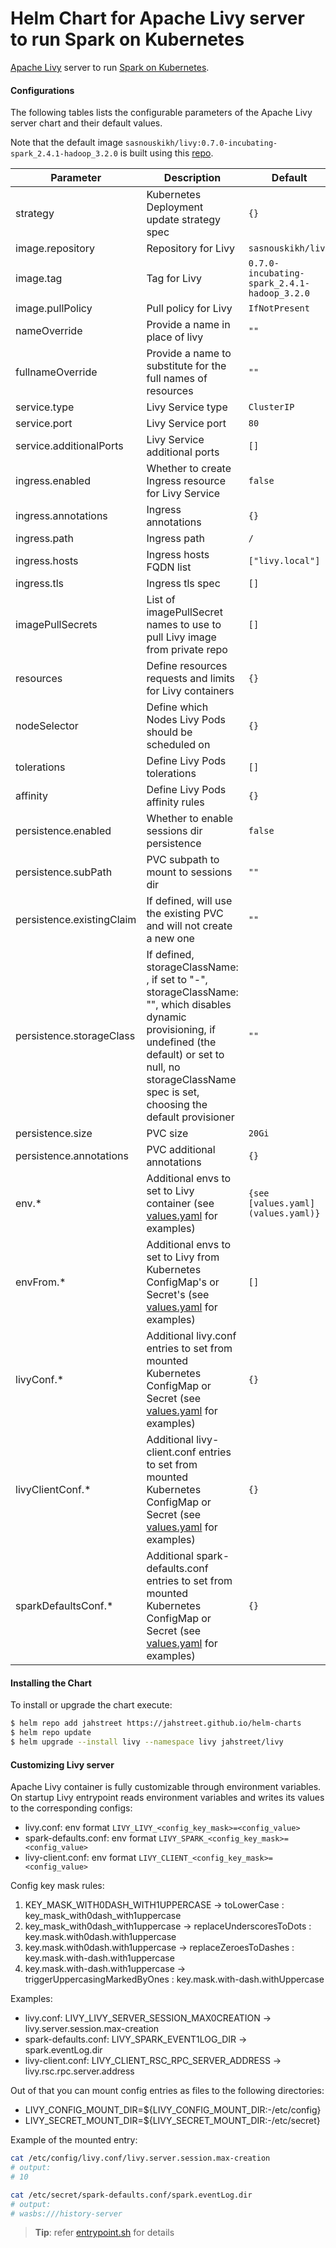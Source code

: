 # Helm Chart for Apache Livy server to run Spark on Kubernetes

[Apache Livy](https://livy.incubator.apache.org/) server to run  [Spark on Kubernetes](https://spark.apache.org/docs/latest/running-on-kubernetes.html).

#### Configurations

The following tables lists the configurable parameters of the Apache Livy server chart and their default values.

Note that the default image `sasnouskikh/livy:0.7.0-incubating-spark_2.4.1-hadoop_3.2.0` is built using this [repo](https://github.com/jahstreet/spark-on-kubernetes-docker/tree/master/livy).

| Parameter                            | Description                                                      |Default                                                                                                                         |
| ------------------------------------ |----------------------------------------------------------------- | ------------------------------------------------------------------------------------------------------------------------------ |
| strategy | Kubernetes Deployment update strategy spec | `{}` |
| image.repository | Repository for Livy | `sasnouskikh/livy` |
| image.tag | Tag for Livy | `0.7.0-incubating-spark_2.4.1-hadoop_3.2.0` |
| image.pullPolicy | Pull policy for Livy | `IfNotPresent` |
| nameOverride | Provide a name in place of livy | `""` |
| fullnameOverride | Provide a name to substitute for the full names of resources | `""` |
| service.type | Livy Service type | `ClusterIP` |
| service.port | Livy Service port | `80` |
| service.additionalPorts | Livy Service additional ports | `[]` |
| ingress.enabled | Whether to create Ingress resource for Livy Service | `false` |
| ingress.annotations | Ingress annotations | `{}` |
| ingress.path | Ingress path | `/` |
| ingress.hosts | Ingress hosts FQDN list | `["livy.local"]` |
| ingress.tls | Ingress tls spec | `[]` |
| imagePullSecrets | List of imagePullSecret names to use to pull Livy image from private repo | `[]` |
| resources | Define resources requests and limits for Livy containers | `{}` |
| nodeSelector | Define which Nodes Livy Pods should be scheduled on | `{}` |
| tolerations | Define Livy Pods tolerations | `[]` |
| affinity | Define Livy Pods affinity rules | `{}` |
| persistence.enabled | Whether to enable sessions dir persistence | `false` |
| persistence.subPath | PVC subpath to mount to sessions dir | `""` |
| persistence.existingClaim | If defined, will use the existing PVC and will not create a new one | `""` |
| persistence.storageClass | If defined, storageClassName: <storageClass>, if set to "-", storageClassName: "", which disables dynamic provisioning, if undefined (the default) or set to null, no storageClassName spec is set, choosing the default provisioner | `""` |
| persistence.size | PVC size | `20Gi` |
| persistence.annotations | PVC additional annotations | `{}` |
| env.* | Additional envs to set to Livy container (see [values.yaml](values.yaml) for examples) | `{see [values.yaml](values.yaml)}` |
| envFrom.* | Additional envs to set to Livy from Kubernetes ConfigMap's or Secret's (see [values.yaml](values.yaml) for examples) | `[]` |
| livyConf.* | Additional livy.conf entries to set from mounted Kubernetes ConfigMap or Secret (see [values.yaml](values.yaml) for examples) | `{}` |
| livyClientConf.* | Additional livy-client.conf entries to set from mounted Kubernetes ConfigMap or Secret (see [values.yaml](values.yaml) for examples) | `{}` |
| sparkDefaultsConf.* | Additional spark-defaults.conf entries to set from mounted Kubernetes ConfigMap or Secret (see [values.yaml](values.yaml) for examples) | `{}` |

#### Installing the Chart

To install or upgrade the chart execute:
```bash
$ helm repo add jahstreet https://jahstreet.github.io/helm-charts
$ helm repo update
$ helm upgrade --install livy --namespace livy jahstreet/livy
```

#### Customizing Livy server
Apache Livy container is fully customizable through environment variables.
On startup Livy entrypoint reads environment variables and writes its values to the corresponding configs:
- livy.conf: env format `LIVY_LIVY_<config_key_mask>=<config_value>`
- spark-defaults.conf: env format `LIVY_SPARK_<config_key_mask>=<config_value>`
- livy-client.conf: env format `LIVY_CLIENT_<config_key_mask>=<config_value>`

Config key mask rules:
1) KEY_MASK_WITH0DASH_WITH1UPPERCASE -> toLowerCase : key_mask_with0dash_with1uppercase
2) key_mask_with0dash_with1uppercase -> replaceUnderscoresToDots : key.mask.with0dash.with1uppercase
3) key.mask.with0dash.with1uppercase -> replaceZeroesToDashes : key.mask.with-dash.with1uppercase
4) key.mask.with-dash.with1uppercase -> triggerUppercasingMarkedByOnes : key.mask.with-dash.withUppercase

Examples:
- livy.conf: LIVY_LIVY_SERVER_SESSION_MAX0CREATION -> livy.server.session.max-creation
- spark-defaults.conf: LIVY_SPARK_EVENT1LOG_DIR -> spark.eventLog.dir
- livy-client.conf: LIVY_CLIENT_RSC_RPC_SERVER_ADDRESS -> livy.rsc.rpc.server.address

Out of that you can mount config entries as files to the following directories:
- LIVY_CONFIG_MOUNT_DIR=${LIVY_CONFIG_MOUNT_DIR:-/etc/config}
- LIVY_SECRET_MOUNT_DIR=${LIVY_SECRET_MOUNT_DIR:-/etc/secret}

Example of the mounted entry:
```bash
cat /etc/config/livy.conf/livy.server.session.max-creation
# output:
# 10

cat /etc/secret/spark-defaults.conf/spark.eventLog.dir
# output:
# wasbs:///history-server
```
> **Tip**: refer [entrypoint.sh](https://github.com/jahstreet/spark-on-kubernetes-docker/blob/master/livy/v0.6.0-incubating/livy-entrypoint.sh) for details